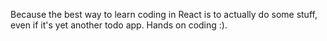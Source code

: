 Because the best way to learn coding in React is to actually do some stuff, even if it's yet another todo app. Hands on coding :).